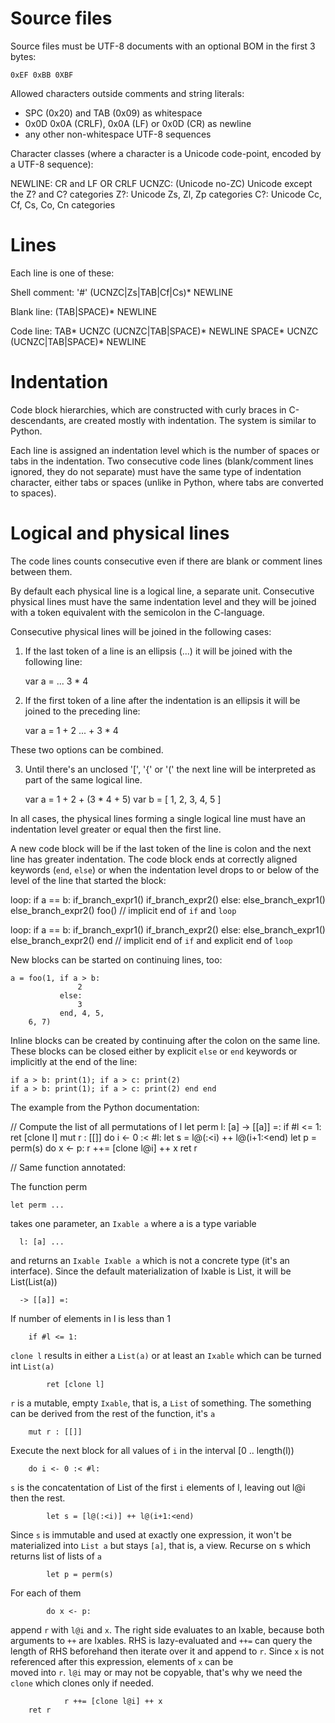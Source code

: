 # Source files

Source files must be UTF-8 documents with an optional BOM in the first 3 bytes:

    0xEF 0xBB 0XBF

Allowed characters outside comments and string literals:

- SPC (0x20) and TAB (0x09) as whitespace
- 0x0D 0x0A (CRLF), 0x0A (LF) or 0x0D (CR) as newline
- any other non-whitespace UTF-8 sequences

Character classes (where a character is a Unicode code-point, encoded by a UTF-8
sequence):

NEWLINE: CR and LF OR CRLF
UCNZC: (Unicode no-ZC) Unicode except the Z? and C? categories
Z?: Unicode Zs, Zl, Zp categories
C?: Unicode Cc, Cf, Cs, Co, Cn categories

# Lines

Each line is one of these:

Shell comment:
    '#' (UCNZC|Zs|TAB|Cf|Cs)* NEWLINE

Blank line:
    (TAB|SPACE)* NEWLINE

Code line:
    TAB* UCNZC (UCNZC|TAB|SPACE)* NEWLINE
    SPACE* UCNZC (UCNZC|TAB|SPACE)* NEWLINE

# Indentation

Code block hierarchies, which are constructed with curly braces in
C-descendants, are created mostly with indentation. The system is similar to
Python.

Each line is assigned an indentation level which is the number of spaces or
tabs in the indentation. Two consecutive code lines (blank/comment lines
ignored, they do not separate) must have the same type of indentation character,
either tabs or spaces (unlike in Python, where tabs are converted to spaces).

# Logical and physical lines

The code lines counts consecutive even if there are blank or comment lines
between them.

By default each physical line is a logical line, a separate unit. Consecutive
physical lines must have the same indentation level and they will be joined
with a token equivalent with the semicolon in the C-language.

Consecutive physical lines will be joined in the following cases:

1. If the last token of a line is an ellipsis (...) it will be joined with the
   following line:

    var a = ...
        3 * 4

2. If the first token of a line after the indentation is an ellipsis it will be
   joined to the preceding line:

    var a = 1 + 2
        ... + 3 * 4

These two options can be combined.

3. Until there's an unclosed '[', '{' or '(' the next line will be
   interpreted as part of the same logical line.

   var a = 1 + 2 + (3 *
       4 + 5)
   var b = [
       1, 2, 3,
       4, 5
   ] 

In all cases, the physical lines forming a single logical line must have an
indentation level greater or equal then the first line.

A new code block will be if the last token of the line is colon and the next
line has greater indentation. The code block ends at correctly aligned keywords
(`end`, `else`) or when the indentation level drops to or below of the level
of the line that started the block:

loop:
    if a == b:
        if_branch_expr1()
        if_branch_expr2()
    else:
        else_branch_expr1()
        else_branch_expr2()
foo() // implicit end of `if` and `loop`

loop:
    if a == b:
        if_branch_expr1()
        if_branch_expr2()
    else:
        else_branch_expr1()
        else_branch_expr2()
end // implicit end of `if` and explicit end of `loop`


New blocks can be started on continuing lines, too:

    a = foo(1, if a > b:
                   2
               else:
                   3
               end, 4, 5,
        6, 7)

Inline blocks can be created by continuing after the colon on the same line.
These blocks can be closed either by explicit `else` or `end` keywords or
implicitly at the end of the line:

    if a > b: print(1); if a > c: print(2)
    if a > b: print(1); if a > c: print(2) end end

The example from the Python documentation:

// Compute the list of all permutations of l
let perm l: [a] -> [[a]] =:
    if #l <= 1:
        ret [clone l]
    mut r : [[]]
    do i <- 0 :< #l:
        let s = l@(:<i) ++ l@(i+1:<end)
        let p = perm(s)
        do x <- p:
            r ++= [clone l@i] ++ x
    ret r


// Same function annotated:

The function perm

    let perm ... 

takes one parameter, an `Ixable a` where a is a type variable

      l: [a] ...

and returns an `Ixable Ixable a` which is not a concrete type
(it's an interface). Since the default materialization of Ixable is
List, it will be List(List(a))

      -> [[a]] =:

If number of elements in l is less than 1

        if #l <= 1:

`clone l` results in either a `List(a)` or at least an `Ixable` which can be
turned int `List(a)`

            ret [clone l]

`r` is a mutable, empty `Ixable`, that is, a `List` of something. The something
can be derived from the rest of the function, it's `a`

        mut r : [[]]

Execute the next block for all values of `i` in the interval [0 .. length(l))

        do i <- 0 :< #l:

`s` is the concatentation of List of the first `i` elements of l, leaving out l@i
then the rest.

            let s = [l@(:<i)] ++ l@(i+1:<end)

Since `s` is immutable and used at exactly one expression, it won't be materialized
into `List a` but stays `[a]`, that is, a view.
Recurse on s which returns list of lists of `a`

            let p = perm(s)

For each of them

            do x <- p:

append `r` with `l@i` and `x`. The right side evaluates to an Ixable, because
both arguments to `++` are Ixables. RHS is lazy-evaluated and `++=` can
query the length of RHS beforehand then iterate over it and append to `r`.
Since `x` is not referenced after this expression, elements of `x` can be\
moved into `r`. `l@i` may or may not be copyable, that's why we need the
`clone` which clones only if needed.

                r ++= [clone l@i] ++ x
        ret r
